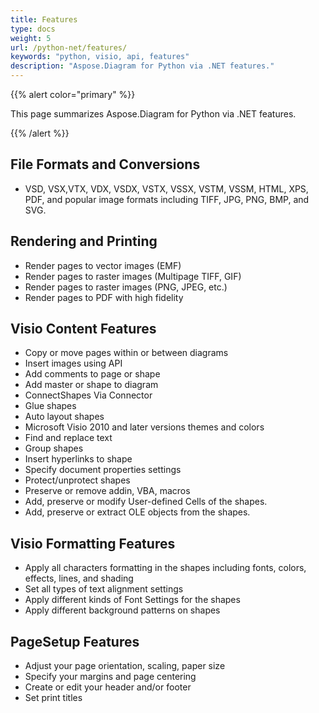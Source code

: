 ```yaml
---
title: Features
type: docs
weight: 5
url: /python-net/features/
keywords: "python, visio, api, features"
description: "Aspose.Diagram for Python via .NET features."
---
```


{{% alert color="primary" %}} 

This page summarizes Aspose.Diagram for Python via .NET features.

{{% /alert %}} 
## **File Formats and Conversions**
- VSD, VSX,VTX, VDX, VSDX, VSTX, VSSX, VSTM, VSSM, HTML, XPS, PDF, and popular image formats including TIFF, JPG, PNG, BMP, and SVG.
## **Rendering and Printing**
- Render pages to vector images (EMF)
- Render pages to raster images (Multipage TIFF, GIF)
- Render pages to raster images (PNG, JPEG, etc.)
- Render pages to PDF with high fidelity
## **Visio Content Features**
- Copy or move pages within or between diagrams
- Insert images using API
- Add comments to page or shape
- Add master or shape to diagram
- ConnectShapes Via Connector
- Glue shapes
- Auto layout shapes
- Microsoft Visio 2010 and later versions themes and colors
- Find and replace text
- Group shapes
- Insert hyperlinks to shape
- Specify document properties settings
- Protect/unprotect shapes
- Preserve or remove addin, VBA, macros
- Add, preserve or modify User-defined Cells of the shapes.
- Add, preserve or extract OLE objects from the shapes.

## **Visio Formatting Features**
- Apply all characters formatting in the shapes including fonts, colors, effects, lines, and shading
- Set all types of text alignment settings
- Apply different kinds of Font Settings for the shapes
- Apply different background patterns on shapes

## **PageSetup Features**
- Adjust your page orientation, scaling, paper size
- Specify your margins and page centering
- Create or edit your header and/or footer
- Set print titles
